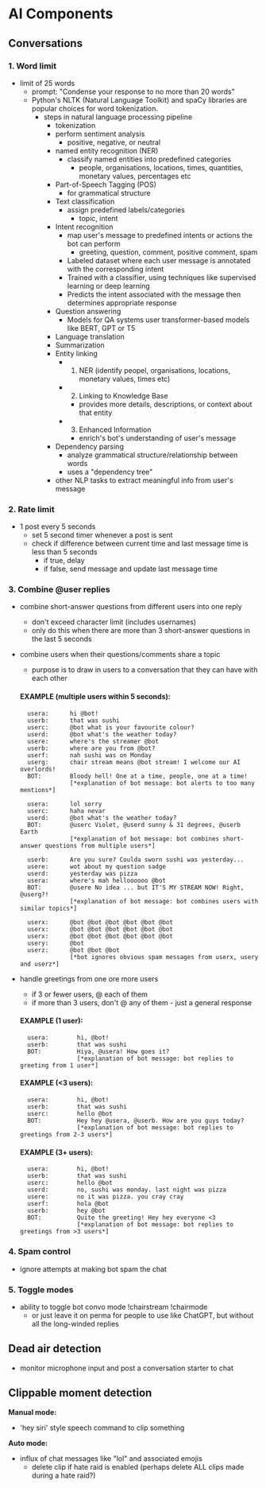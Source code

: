 # AI Components

## Conversations

### 1. Word limit

- limit of 25 words
  - prompt: "Condense your response to no more than 20 words"
  - Python's NLTK (Natural Language Toolkit) and spaCy libraries are popular choices for word tokenization.
    - steps in natural language processing pipeline
      - tokenization
      - perform sentiment analysis
        - positive, negative, or neutral
      - named entity recognition (NER)
        - classify named entities into predefined categories
          - people, organisations, locations, times, quantities, monetary values, percentages etc
      - Part-of-Speech Tagging (POS)
        - for grammatical structure
      - Text classification
        - assign predefined labels/categories
          - topic, intent
      - Intent recognition
        - map user's message to predefined intents or actions the bot can perform
          - greeting, question, comment, positive comment, spam
        - Labeled dataset where each user message is annotated with the corresponding intent
        - Trained with a classifier, using techniques like supervised learning or deep learning
        - Predicts the intent associated with the message then determines appropriate response
      - Question answering
        - Models for QA systems user transformer-based models like BERT, GPT or T5
      - Language translation
      - Summarization
      - Entity linking
        - 1. NER (identify peopel, organisations, locations, monetary values, times etc)
        - 2. Linking to Knowledge Base
          - provides more details, descriptions, or context about that entity
        - 3. Enhanced Information
          - enrich's bot's understanding of user's message
      - Dependency parsing
        - analyze grammatical structure/relationship between words
        - uses a "dependency tree"
      - other NLP tasks to extract meaningful info from user's message

### 2. Rate limit

- 1 post every 5 seconds
  - set 5 second timer whenever a post is sent
  - check if difference between current time and last message time is less than 5 seconds
    - if true, delay
    - if false, send message and update last message time

### 3. Combine @user replies

- combine short-answer questions from different users into one reply

  - don't exceed character limit (includes usernames)
  - only do this when there are more than 3 short-answer questions in the last 5 seconds

- combine users when their questions/comments share a topic

  - purpose is to draw in users to a conversation that they can have with each other

  #### EXAMPLE (multiple users within 5 seconds):

  ```
    usera:      hi @bot!
    userb:      that was sushi
    userc:      @bot what is your favourite colour?
    userd:      @bot what's the weather today?
    usere:      where's the streamer @bot
    userb:      where are you from @bot?
    userf:      nah sushi was on Monday
    userg:      chair stream means @bot stream! I welcome our AI overlords!
    BOT:        Bloody hell! One at a time, people, one at a time!
                [*explanation of bot message: bot alerts to too many mentions*]

    usera:      lol sorry
    userc:      haha nevar
    userd:      @bot what's the weather today?
    BOT:        @userc Violet, @userd sunny & 31 degrees, @userb Earth
                [*explanation of bot message: bot combines short-answer questions from multiple users*]

    userb:      Are you sure? Coulda sworn sushi was yesterday...
    usere:      wot about my question sadge
    userd:      yesterday was pizza
    usera:      where's mah helloooooo @bot
    BOT:        @usere No idea ... but IT'S MY STREAM NOW! Right, @userg?!
                [*explanation of bot message: bot combines users with similar topics*]

    userx:      @bot @bot @bot @bot @bot @bot
    userx:      @bot @bot @bot @bot @bot @bot
    userx:      @bot @bot @bot @bot @bot @bot
    usery:      @bot
    userz:      @bot @bot @bot
                [*bot ignores obvious spam messages from userx, usery and userz*]
  ```

- handle greetings from one ore more users

  - if 3 or fewer users, @ each of them
  - if more than 3 users, don't @ any of them - just a general response

  #### EXAMPLE (1 user):

  ```
    usera:        hi, @bot!
    userb:        that was sushi
    BOT:          Hiya, @usera! How goes it?
                  [*explanation of bot message: bot replies to greeting from 1 user*]
  ```

  #### EXAMPLE (<3 users):

  ```
    usera:        hi, @bot!
    userb:        that was sushi
    userc:        hello @bot
    BOT:          Hey hey @usera, @userb. How are you guys today?
                  [*explanation of bot message: bot replies to greetings from 2-3 users*]
  ```

  #### EXAMPLE (3+ users):

  ```
    usera:        hi, @bot!
    userb:        that was sushi
    userc:        hello @bot
    userd:        no, sushi was monday. last night was pizza
    usere:        no it was pizza. you cray cray
    userf:        hola @bot
    userb:        hey @bot
    BOT:          Quite the greeting! Hey hey everyone <3
                  [*explanation of bot message: bot replies to greetings from >3 users*]
  ```

### 4. Spam control

- ignore attempts at making bot spam the chat

### 5. Toggle modes

- ability to toggle bot convo mode !chairstream !chairmode
  - or just leave it on perma for people to use like ChatGPT, but without all the long-winded replies

## Dead air detection

- monitor microphone input and post a conversation starter to chat

## Clippable moment detection

**Manual mode:**

- 'hey siri' style speech command to clip something

**Auto mode:**

- influx of chat messages like "lol" and associated emojis
  - delete clip if hate raid is enabled (perhaps delete ALL clips made during a hate raid?)

